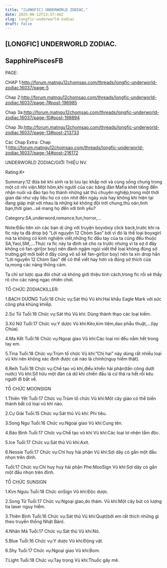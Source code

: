 ```yaml
---
title: "[LONGFIC] UNDERWORLD ZODIAC."
date: 2025-06-12T13:37:44Z
slug: longfic-underworld-zodiac
draft: false
---
```


## [LONGFIC] UNDERWORLD ZODIAC.

## SapphirePiscesFB

PAGE:
 
 
CHAP 1:http://forum.matngu12chomsao.com/threads/longfic-underworld-zodiac.16037/page-5
 
Chap 2:http://forum.matngu12chomsao.com/threads/longfic-underworld-zodiac.16037/page-7#post-196985
 
Chap 3a:http://forum.matngu12chomsao.com/threads/longfic-underworld-zodiac.16037/page-10#post-198894
 
Chap 3b:http://forum.matngu12chomsao.com/threads/longfic-underworld-zodiac.16037/page-13#post-213733
 
Các Chap Extra:
Chap 1:http://forum.matngu12chomsao.com/threads/longfic-underworld-zodiac.16037/page-14#post-216172
 
 
UNDERWORLD ZODIAC/GIỚI THIỆU NV.
 
 
 
Rating:K+
 
Summary:12 đứa bé khi sinh ra bị lưu lạc khắp nơi và cùng sống chung trong một cô nhi viện.Một hôm,khi người của các băng đản Mafia khét tiếng đến nhận nuôi và đào tạo họ thành những sát thủ chuyên nghiệp,trong một thời gian dài như vậy liệu họ có còn nhớ đến ngày xưa hay không khi hiện tại đang giáp mặt với nhau là những kẻ không đội trời chung,thù oán,tình bạn,thời gian…sẽ mang họ đến với tình yêu?
 
Category:SA,underword,romance,fun,horror,…
 
Note:Đầu tiên xin các bạn dị ứng với truyện boyxboy click back,trước khi ra fic này ta đã drop bộ “Lời nguyền 12 Chòm Sao” bởi vì đó là thể loại boyxgirl mà ta không có kinh nghiệm viết,những fic đầu tay của ta cũng đều thuộc SA,Yaoi,SM,….Thực ra fic này ta định sẽ cho ra trước nhưng vì ta sợ ở đây không có fan-girl(or boy) nên đành ngậm ngùi viết thể loại không đúng sở trường,giờ mới biết ở đây cũng vô số kể fan-girl(or boy) nên ta xin drop hẳn “Lời nguyền 12 Chòm Sao” để có thể viết hay hơn và đúng sở thích của ta,mong các nàng thông cảm.
 
 
 
Ta chỉ sơ lược qua đôi chút và không giới thiệu tính cách,trong fic rồi sẽ thấy rõ cho các nàng ngạc nhiên chơi.
 
 
 
TỔ CHỨC ZODIACKILLER:
 
 
1.BẠCH DƯƠNG 
Tuổi:18
Chức vụ:Sát thủ
Vũ khí:Hai khẩu Eagle Mark với sức công phá khủng khiếp.
 

 
2.Sư Tử
Tuổi:18
Chức vụ:Sát thủ
Vũ khí: Dùng thành thạo các loại kiếm.
 
 
 
 
 
 
 
 
3.Xử Nữ
Tuổi:17
Chức vụ:Y dược
Vũ khí:Kéo,kim tiêm,dao phẫu thuật,…(lạy Chúa).
 
 
 
4.Ma Kết
Tuổi:16
Chức vụ:Ngoại giao
Vũ khí:Các loại roi đều nằm hết trong tay em.
 
 
5.Tina
Tuổi:18
Chức vụ:Trùm tổ chức
Vũ khí:”Chị hai” này dùng rất nhiều loại vũ khí nên không xác định được cái nào là chính(nguy hiểm thật).
 
 
6.Reih
Tuổi:18
Chức vụ:Chế tạo vũ khí,điều khiển hải phận(tấn công dưới nước) 
Vũ khí:Sỡ hữu một đàn cá dữ khi chiến đấu là cứ thả ra hết rồi kêu người đi bắt về.
 
 
 
 
 
 
 
TỔ CHỨC MOONSIGN
 
1.Thiên Yết
Tuổi:17
Chức vụ:Trùm tổ chức
Vũ khí:Một cây giáo có thể biến thành bất cứ loại vũ khí nào.
 
 
 

 
 
 
 
2.Cự Giải
Tuổi:15
Chức vụ:Sát thủ
Vũ khí: Phi tiêu.
 

3.Song Ngư
Tuổi:16
Chức vụ:Ngoại giao
Vũ khí:Cung tên.
 
 
4.Bảo Bình
Tuổi:17
Chức vụ:Chế tạo vũ khí
Vũ khí:Các loại tơ nhện tẩm độc.
 
 
5.Ice
Tuổi:17
Chức vụ:Sát thủ
Vũ khí:Axit.
 

6.Nessie
Tuổi:17
Chức vụ:Chỉ huy hải phận
Vũ khí:Sợi dây có gắn một đầu nhọn trên đỉnh.
 
 
 
Tuổi:17
Chức vụ:Chỉ huy huy hải phận
Phe:MooSign
Vũ khí:Sợi dây có gắn một đầu nhọn trên đỉnh.
 
 
TỔ CHỨC SUNSIGN
 
 
1.Kim Ngưu
Tuổi:18
Chức onSign
Vũ khí:Độc dược.
 
 
2.Song Tử 
Tuổi:17
Chức vụ:Ngoại giao,do thám.
Vũ khí:Một cây bút có lượng tia laser nguy hiểm.
 
 
 
3.Thiên Bình
Tuổi:16
Chức vụ:Sát thủ
Vũ khí:Quạt(bởi em rất thích những gì theo truyền thống Nhật Bản).
 
 
 
4.Nhân Mã
Tuổi:17
Chức vụ:Sát thủ
Vũ khí:Nỏ.
 

 
 
5.Blue
Tuổi:16
Chức vụ:Y dược
Vũ khí:Động vật.
 
 
6.Shy
Tuổi:17
Chức vụ:Ngoại giao
Vũ khí:Bom.
 
 
 
 
7.Light
Tuổi:18
Chức vụ:Tay trong
Vũ khí:Thuốc gây mê.